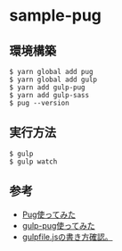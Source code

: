 # sample-pug
## 環境構築
```
$ yarn global add pug
$ yarn global add gulp
$ yarn add gulp-pug
$ yarn add gulp-sass
$ pug --version
```

## 実行方法
```
$ gulp
$ gulp watch
```

## 参考
- [Pug使ってみた](https://www.m-field.biz/archives/3363)
- [gulp-pug使ってみた](https://blog.mismithportfolio.com/web/20160618gulpjadepug)
- [gulpfile.jsの書き方確認。](https://qiita.com/hitomi5/items/47d98a35314f129abbf6)

